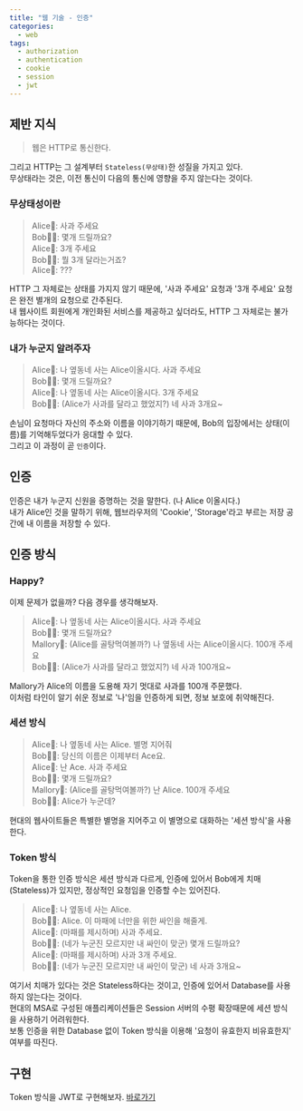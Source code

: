 ```yaml
---
title: "웹 기술 - 인증"
categories: 
  - web
tags:
  - authorization
  - authentication
  - cookie
  - session
  - jwt
---
```


## 제반 지식
> 웹은 HTTP로 통신한다.  

그리고 HTTP는 그 설계부터 `Stateless(무상태)`한 성질을 가지고 있다.  
무상태라는 것은, 이전 통신이 다음의 통신에 영향을 주지 않는다는 것이다.  

### 무상태성이란
> Alice🧒: 사과 주세요  
Bob🤷‍♀️: 몇개 드릴까요?  
Alice🧒: 3개 주세요  
Bob🤷‍♀️: 뭘 3개 달라는거죠?  
Alice🧒: ???

HTTP 그 자체로는 상태를 가지지 않기 때문에, '사과 주세요' 요청과 '3개 주세요' 요청은 완전 별개의 요청으로 간주된다.  
내 웹사이트 회원에게 개인화된 서비스를 제공하고 싶더라도, HTTP 그 자체로는 불가능하다는 것이다.  

### 내가 누군지 알려주자
> Alice🧒: 나 옆동네 사는 Alice이올시다. 사과 주세요  
Bob🤷‍♀️: 몇개 드릴까요?  
Alice🧒: 나 옆동네 사는 Alice이올시다. 3개 주세요  
Bob🤷‍♀️: (Alice가 사과를 달라고 했었지?) 네 사과 3개요~  

손님이 요청마다 자신의 주소와 이름을 이야기하기 때문에, Bob의 입장에서는 상태(이름)를 기억해두었다가 응대할 수 있다.  
그리고 이 과정이 곧 `인증`이다.

## 인증
인증은 내가 누군지 신원을 증명하는 것을 말한다. (나 Alice 이올시다.)  
내가 Alice인 것을 말하기 위해, 웹브라우저의 'Cookie', 'Storage'라고 부르는 저장 공간에 내 이름을 저장할 수 있다.  

## 인증 방식
### Happy?
이제 문제가 없을까? 다음 경우를 생각해보자.
> Alice🧒: 나 옆동네 사는 Alice이올시다. 사과 주세요  
Bob🤷‍♀️: 몇개 드릴까요?  
Mallory👧: (Alice를 골탕먹여볼까?) 나 옆동네 사는 Alice이올시다. 100개 주세요  
Bob🤷‍♀️: (Alice가 사과를 달라고 했었지?) 네 사과 100개요~  

Mallory가 Alice의 이름을 도용해 자기 멋대로 사과를 100개 주문했다.  
이처럼 타인이 알기 쉬운 정보로 '나'임을 인증하게 되면, 정보 보호에 취약해진다.  

### 세션 방식
> Alice🧒: 나 옆동네 사는 Alice. 별명 지어줘  
Bob🤷‍♀️: 당신의 이름은 이제부터 Ace요.  
Alice🧒: 난 Ace. 사과 주세요  
Bob🤷‍♀️: 몇개 드릴까요?  
Mallory👧: (Alice를 골탕먹여볼까?) 난 Alice. 100개 주세요  
Bob🤷‍♀️: Alice가 누군데?  

현대의 웹사이트들은 특별한 별명을 지어주고 이 별명으로 대화하는 '세션 방식'을 사용한다.

### Token 방식
Token을 통한 인증 방식은 세션 방식과 다르게, 인증에 있어서 Bob에게 치매(Stateless)가 있지만, 정상적인 요청임을 인증할 수는 있어진다.  
> Alice🧒: 나 옆동네 사는 Alice.  
Bob🤷‍♀️: Alice. 이 마패에 너만을 위한 싸인을 해줄게.  
Alice🧒: (마패를 제시하며) 사과 주세요.  
Bob🤷‍♀️: (네가 누군진 모르지만 내 싸인이 맞군) 몇개 드릴까요?  
Alice🧒: (마패를 제시하며) 사과 3개 주세요.  
Bob🤷‍♀️: (네가 누군진 모르지만 내 싸인이 맞군) 네 사과 3개요~

여기서 치매가 있다는 것은 Stateless하다는 것이고, 인증에 있어서 Database를 사용하지 않는다는 것이다.  
현대의 MSA로 구성된 애플리케이션들은 Session 서버의 수평 확장때문에 세션 방식을 사용하기 어려워한다.  
보통 인증을 위한 Database 없이 Token 방식을 이용해 '요청이 유효한지 비유효한지' 여부를 따진다.  

## 구현
Token 방식을 JWT로 구현해보자. [바로가기](https://wichan7.github.io/web/jwt/)